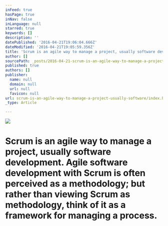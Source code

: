 ```yaml
---
inFeed: true
hasPage: true
inNav: false
inLanguage: null
starred: true
keywords: []
description: ''
datePublished: '2016-04-21T19:06:04.666Z'
dateModified: '2016-04-21T19:05:59.356Z'
title: 'Scrum is an agile way to manage a project, usually software development. Agile software development with Scrum is often perceived as a methodology; but rather than viewing Scrum as methodology, think of it as a framework for managing a process.'
author: []
sourcePath: _posts/2016-04-21-scrum-is-an-agile-way-to-manage-a-project-usually-software.md
published: true
authors: []
publisher:
  name: null
  domain: null
  url: null
  favicon: null
url: scrum-is-an-agile-way-to-manage-a-project-usually-software/index.html
_type: Article

---
```

![](https://the-grid-user-content.s3-us-west-2.amazonaws.com/c9ffef7c-0ab7-4733-975b-34fe2d502fa1.jpg)

# Scrum is an agile way to manage a project, usually software development. Agile software development with Scrum is often perceived as a methodology; but rather than viewing Scrum as methodology, think of it as a framework for managing a process.